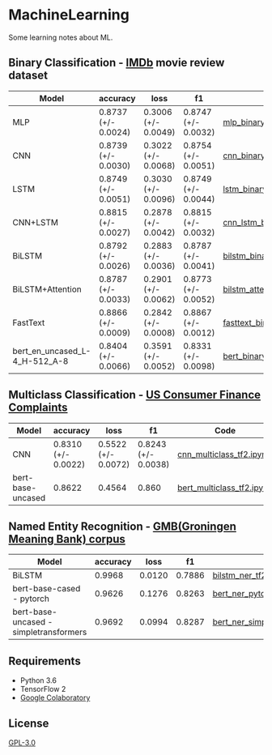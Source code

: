 # MachineLearning
Some learning notes about ML.

## Binary Classification - [IMDb](https://ai.stanford.edu/~amaas/data/sentiment/) movie review dataset

| Model            | accuracy            | loss                | f1                  |Code|
| ---------------- | ------------------- | ------------------- | ------------------- |---|
|MLP|0.8737 (+/- 0.0024)|0.3006 (+/- 0.0049)|0.8747 (+/- 0.0032)|[mlp_binary_tf2.ipynb](Classification/binary/mlp_binary_tf2.ipynb)|
| CNN              | 0.8739 (+/- 0.0030) | 0.3022 (+/- 0.0068) | 0.8754 (+/- 0.0051) |[cnn_binary_tf2.ipynb](Classification/binary/cnn_binary_tf2.ipynb)|
| LSTM             | 0.8749 (+/- 0.0051) | 0.3030 (+/- 0.0096) | 0.8749 (+/- 0.0044) |[lstm_binary_tf2.ipynb](Classification/binary/lstm_binary_tf2.ipynb)|
| CNN+LSTM         | 0.8815 (+/- 0.0027) | 0.2878 (+/- 0.0042) | 0.8815 (+/- 0.0032) |[cnn_lstm_binary_tf2.ipynb](Classification/binary/cnn_lstm_binary_tf2.ipynb)|
| BiLSTM           | 0.8792 (+/- 0.0026) | 0.2883 (+/- 0.0036) | 0.8787 (+/- 0.0041) |[bilstm_binary_tf2.ipynb](Classification/binary/bilstm_binary_tf2.ipynb)|
| BiLSTM+Attention | 0.8787 (+/- 0.0033) | 0.2901 (+/- 0.0062) | 0.8773 (+/- 0.0052) |[bilstm_attention_binary_tf2.ipynb](Classification/binary/bilstm_attention_binary_tf2.ipynb)|
| FastText         | 0.8866 (+/- 0.0009) | 0.2842 (+/- 0.0008) | 0.8867 (+/- 0.0012) |[fasttext_binary_tf2.ipynb](Classification/binary/fasttext_binary_tf2.ipynb)|
| bert_en_uncased_L-4_H-512_A-8|0.8404 (+/- 0.0066)|0.3591 (+/- 0.0052)|0.8331 (+/- 0.0098)|[bert_binary_tf2.ipynb](Classification/binary/bert_binary_tf2.ipynb)|

## Multiclass Classification - [US Consumer Finance Complaints](https://www.kaggle.com/cfpb/us-consumer-finance-complaints)

| Model            | accuracy            | loss                | f1                  |Code|
| ---------------- | ------------------- | ------------------- | ------------------- |---|
|CNN|0.8310 (+/- 0.0022)|0.5522 (+/- 0.0072)|0.8243 (+/- 0.0038)|[cnn_multiclass_tf2.ipynb](Classification/multiclass/cnn_multiclass_tf2.ipynb)|
|bert-base-uncased|0.8622|0.4564|0.860|[bert_multiclass_tf2.ipynb](Classification/multiclass/bert_multiclass_tf2.ipynb)|

## Named Entity Recognition - [GMB(Groningen Meaning Bank) corpus](https://www.kaggle.com/abhinavwalia95/entity-annotated-corpus)

| Model            | accuracy            | loss                | f1                  |Code|
| ---------------- | ------------------- | ------------------- | ------------------- |---|
|BiLSTM|0.9968|0.0120|0.7886|[bilstm_ner_tf2.ipynb](NER/bilstm_ner_tf2.ipynb)|
|bert-base-cased - pytorch|0.9626|0.1276|0.8263|[bert_ner_pytorch.ipynb](NER/bert_ner_pytorch.ipynb)|
|bert-base-uncased - simpletransformers|0.9692|0.0994|0.8287|[bert_ner_simpletransformers.ipynb](NER/bert_ner_simpletransformers.ipynb)|

## Requirements

* Python 3.6
* TensorFlow 2
* [Google Colaboratory](https://colab.research.google.com/)

## License

[GPL-3.0](LICENSE)
